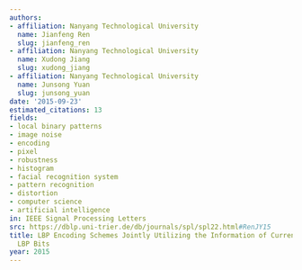 ```yaml
---
authors:
- affiliation: Nanyang Technological University
  name: Jianfeng Ren
  slug: jianfeng_ren
- affiliation: Nanyang Technological University
  name: Xudong Jiang
  slug: xudong_jiang
- affiliation: Nanyang Technological University
  name: Junsong Yuan
  slug: junsong_yuan
date: '2015-09-23'
estimated_citations: 13
fields:
- local binary patterns
- image noise
- encoding
- pixel
- robustness
- histogram
- facial recognition system
- pattern recognition
- distortion
- computer science
- artificial intelligence
in: IEEE Signal Processing Letters
src: https://dblp.uni-trier.de/db/journals/spl/spl22.html#RenJY15
title: LBP Encoding Schemes Jointly Utilizing the Information of Current Bit and Other
  LBP Bits
year: 2015
---
```

